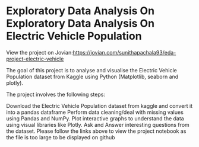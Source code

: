 # Exploratory Data Analysis On  Exploratory Data Analysis On Electric Vehicle Population

View the project on Jovian:https://jovian.com/sunithapachala93/eda-project-electric-vehicle

The goal of this project is to analyse and visualise the  Electric Vehicle Population
 dataset from Kaggle using Python (Matplotlib, seaborn and plotly).

The project involves the following steps:

Download the  Electric Vehicle Population
dataset from kaggle and convert it into a pandas dataframe
Perform data cleaning/deal with missing values using Pandas and NumPy.
Plot interactive graphs to understand the data using visual libraries like Plotly.
Ask and Answer interesting questions from the dataset.
Please follow the links above to view the project notebook as the file is too large to be displayed on github
